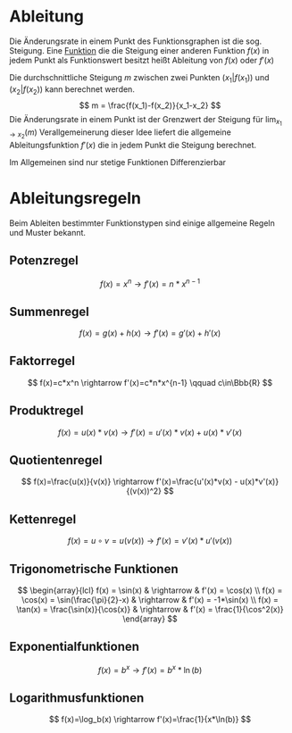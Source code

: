 # Ableitung
Die Änderungsrate in einem Punkt des Funktionsgraphen ist die sog. Steigung.
Eine [Funktion](Funktionen.md) die die Steigung einer anderen Funktion $f(x)$ in jedem Punkt als Funktionswert besitzt heißt Ableitung von $f(x)$ oder $f'(x)$  

Die durchschnittliche Steigung $m$ zwischen zwei Punkten $(x_1|f(x_1))$ und $(x_2 | f(x_2))$ kann berechnet werden.
$$
m = \frac{f(x_1)-f(x_2)}{x_1-x_2}
$$
Die Änderungsrate in einem Punkt ist der Grenzwert der Steigung für $\lim_{x_1 \to x_2}(m)$ 
Verallgemeinerung dieser Idee liefert die allgemeine Ableitungsfunktion $f'(x)$ die in jedem 
Punkt die Steigung berechnet.

Im Allgemeinen sind nur stetige Funktionen Differenzierbar
# Ableitungsregeln
Beim Ableiten bestimmter Funktionstypen sind einige allgemeine Regeln und Muster bekannt.

## Potenzregel
$$
f(x)=x^n \rightarrow f'(x)=n*x^{n-1}
$$
## Summenregel
$$
f(x)=g(x)+h(x) \rightarrow f'(x)=g'(x)+h'(x)
$$
## Faktorregel
$$
f(x)=c*x^n \rightarrow f'(x)=c*n*x^{n-1} \qquad c\in\Bbb{R}
$$
## Produktregel
$$
f(x)=u(x)*v(x) \rightarrow f'(x)=u'(x)*v(x) + u(x)*v'(x)
$$
## Quotientenregel
$$
f(x)=\frac{u(x)}{v(x)} \rightarrow f'(x)=\frac{u'(x)*v(x) - u(x)*v'(x)}{(v(x))^2}
$$
## Kettenregel
$$
f(x) = u\circ v=u(v(x)) \rightarrow f'(x) = v'(x)*u'(v(x))
$$
## Trigonometrische Funktionen
$$
\begin{array}{lcl}
f(x) = \sin(x) & \rightarrow & f'(x) = \cos(x) \\
f(x) = \cos(x) = \sin(\frac{\pi}{2}-x) & \rightarrow & f'(x) = -1*\sin(x) \\
f(x) = \tan(x) = \frac{\sin(x)}{\cos(x)} & \rightarrow & f'(x) = \frac{1}{\cos^2(x)}
\end{array}
$$
## Exponentialfunktionen
$$
f(x)=b^x \rightarrow f'(x)=b^x*\ln(b)
$$
## Logarithmusfunktionen
$$
f(x)=\log_b(x) \rightarrow f'(x)=\frac{1}{x*\ln(b)}
$$
